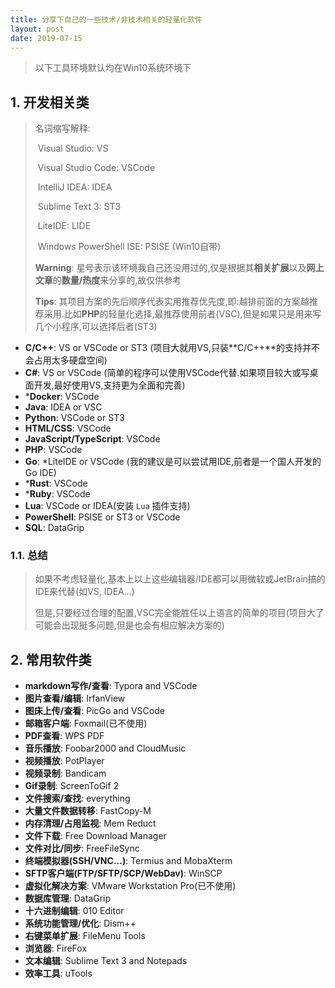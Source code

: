 ```yaml
---
title: 分享下自己的一些技术/非技术相关的轻量化软件
layout: post
date: 2019-07-15
---
```


> 以下工具环境默认均在Win10系统环境下

## 1. 开发相关类

>  名词缩写解释:
>
>  ​	Visual Studio: VS
>
>  ​	Visual Studio Code: VSCode
>
>  ​	IntelliJ IDEA: IDEA
>
>  ​	Sublime Text 3: ST3
>
>  ​	LiteIDE: LIDE
>
>  ​	Windows PowerShell ISE: PSISE (Win10自带)
>
>  **Warning**: 星号表示该环境我自己还没用过的,仅是根据其**相关扩展**以及**网上文章**的**数量/热度**来分享的,故仅供参考
>
>  **Tips**: 其项目方案的先后顺序代表实用推荐优先度,即:越排前面的方案越推荐采用.比如**PHP**的轻量化选择,最推荐使用前者(VSC),但是如果只是用来写几个小程序,可以选择后者(ST3)

- **C/C++**: VS or VSCode or ST3 (项目大就用VS,只装**C/C++**的支持并不会占用太多硬盘空间)
- **C#**: VS or VSCode (简单的程序可以使用VSCode代替.如果项目较大或写桌面开发,最好使用VS,支持更为全面和完善)
- ***Docker**: VSCode
- **Java**: IDEA or VSC
- **Python**: VSCode or ST3
- **HTML/CSS**: VSCode
- **JavaScript/TypeScript**: VSCode
- **PHP**: VSCode
- **Go**: *LiteIDE or VSCode (我的建议是可以尝试用IDE,前者是一个国人开发的Go IDE)
- ***Rust**: VSCode
- ***Ruby**: VSCode
- **Lua**: VSCode or IDEA(安装 `Lua` 插件支持)
- **PowerShell**: PSISE or ST3 or VSCode
- **SQL**: DataGrip

### 1.1. 总结

> 如果不考虑轻量化,基本上以上这些编辑器/IDE都可以用微软或JetBrain搞的IDE来代替(如VS, IDEA...)
>
> 但是,只要经过合理的配置,VSC完全能胜任以上语言的简单的项目(项目大了可能会出现挺多问题,但是也会有相应解决方案的)

## 2. 常用软件类

- **markdown写作/查看**: Typora and VSCode
- **图片查看/编辑**: IrfanView
- **图床上传/查看**: PicGo and VSCode
- **邮箱客户端**: Foxmail(已不使用)
- **PDF查看**: WPS PDF
- **音乐播放**: Foobar2000 and CloudMusic
- **视频播放**: PotPlayer
- **视频录制**: Bandicam
- **Gif录制**: ScreenToGif 2
- **文件搜索/查找**: everything
- **大量文件数据转移**: FastCopy-M
- **内存清理/占用监视**: Mem Reduct
- **文件下载**: Free Download Manager
- **文件对比/同步**: FreeFileSync
- **终端模拟器(SSH/VNC...)**: Termius and MobaXterm
- **SFTP客户端(FTP/SFTP/SCP/WebDav)**: WinSCP
- **虚拟化解决方案**: VMware Workstation Pro(已不使用)
- **数据库管理**: DataGrip
- **十六进制编辑**: 010 Editor
- **系统功能管理/优化**: Dism++
- **右键菜单扩展**: FileMenu Tools
- **浏览器**: FireFox
- **文本编辑**: Sublime Text 3 and Notepads
- **效率工具**: uTools
